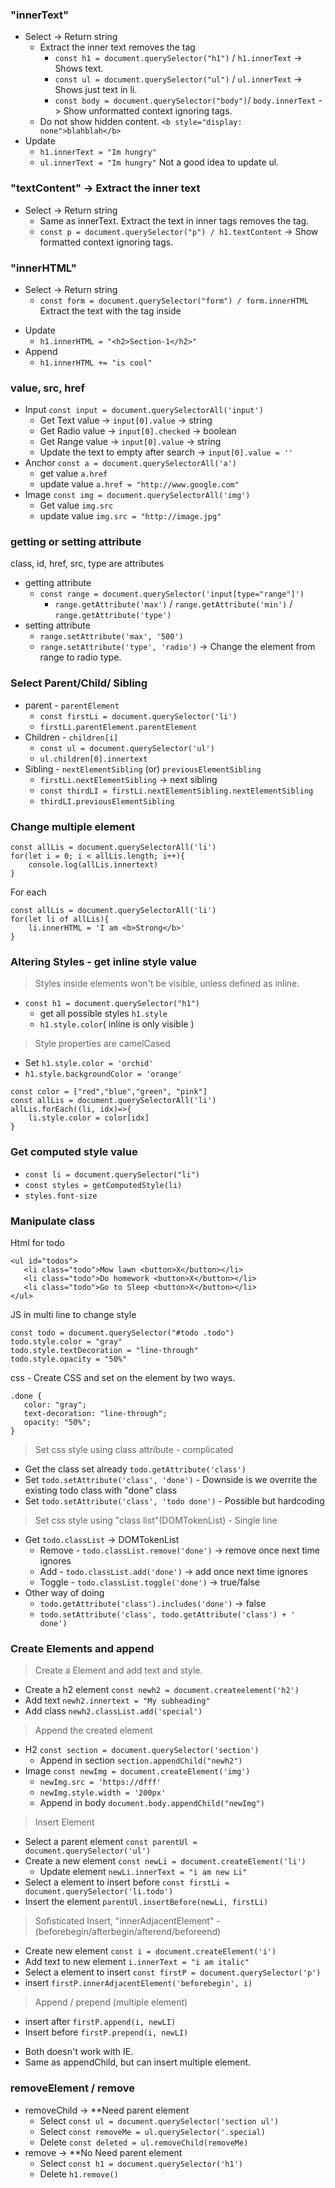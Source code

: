 ### "innerText"
- Select -> Return string
    - Extract the inner text removes the tag
        - `const h1 = document.querySelector("h1")` / `h1.innerText` -> Shows text.
        - `const ul = document.querySelector("ul")` / `ul.innerText` -> Shows just text in li.
        - `const body = document.querySelector("body")`/ `body.innerText` -> Show unformatted context ignoring tags.
    - Do not show hidden content. `<b style="display: none">blahblah</b>`
- Update
    - `h1.innerText = "Im hungry"`
    - `ul.innerText = "Im hungry"` Not a good idea to update ul.
### "textContent" -> Extract the inner text
- Select -> Return string
    - Same as innerText. Extract the text in inner tags removes the tag.
    - `const p = document.querySelector("p") / h1.textContent` -> Show formatted context ignoring tags.
### "innerHTML"
- Select -> Return string
    - `const form = document.querySelector("form") / form.innerHTML` Extract the text with the tag inside <form>
- Update
    - `h1.innerHTML = "<h2>Section-1</h2>"`
- Append
    - `h1.innerHTML += "is cool"`

### value, src, href
- Input `const input = document.querySelectorAll('input')`
    - Get Text value -> `input[0].value` -> string
    - Get Radio value -> `input[0].checked` -> boolean
    - Get Range value -> `input[0].value` -> string
    - Update the text to empty after search -> `input[0].value = ''`
- Anchor `const a = document.querySelectorAll('a')`
    - get value `a.href`
    - update value `a.href = "http://www.google.com"`
- Image `const img = document.querySelectorAll('img')`
    - Get value `img.src`
    - update value `img.src = "http://image.jpg"`
### getting or setting attribute
class, id, href, src, type are attributes 
- getting attribute
    - `const range = document.querySelector('input[type="range"]')` 
        - `range.getAttribute('max')` / `range.getAttribute('min')` / `range.getAttribute('type')`
- setting attribute
    - `range.setAttribute('max', '500')`
    - `range.setAttribute('type', 'radio')` -> Change the element from range to radio type.
### Select Parent/Child/ Sibling
- parent - `parentElement`
    - `const firstLi = document.querySelector('li')`
    - `firstLi.parentElement.parentElement`
- Children - `children[i]`
    - `const ul = document.querySelector('ul')`
    - `ul.children[0].innertext`
- Sibling - `nextElementSibling` (or) `previousElementSibling`
    - `firstLi.nextElementSibling` -> next sibling
    - `const thirdLI = firstLi.nextElementSibling.nextElementSibling`
    - `thirdLI.previousElementSibling`
### Change multiple element
```
const allLis = document.querySelectorAll('li')
for(let i = 0; i < allLis.length; i++){
    console.log(allLis.innertext)
}
```
For each
```
const allLis = document.querySelectorAll('li')
for(let li of allLis){
    li.innerHTML = 'I am <b>Strong</b>'
}
```
### Altering Styles - get inline style value
> Styles inside elements won't be visible, unless defined as inline.
- `const h1 = document.querySelector("h1")`
    - get all possible styles `h1.style` 
    - `h1.style.color`( inline is only visible )
> Style properties are camelCased
- Set `h1.style.color = 'orchid'`
- `h1.style.backgroundColor = 'orange'`
```
const color = ["red","blue","green", "pink"]
const allLis = document.querySelectorAll('li')
allLis.forEach((li, idx)=>{
    li.style.color = color[idx]
}
```

### Get computed style value 
 - `const li = document.querySelector("li")`
 - `const styles = getComputedStyle(li)`
 - `styles.font-size`

 ### Manipulate class
 Html for todo
 ```
<ul id="todos">
    <li class="todo">Mow lawn <button>X</button></li>
    <li class="todo">Do homework <button>X</button></li>
    <li class="todo">Go to Sleep <button>X</button></li>
</ul>
 ```

 JS in multi line to change style
 ```
const todo = document.querySelector("#todo .todo")
todo.style.color = "gray"
todo.style.textDecoration = "line-through"
todo.style.opacity = "50%"
 ```
  css - Create CSS and set on the element by two ways.
 ```
.done {
    color: "gray";
    text-decoration: "line-through";
    opacity: "50%";
}
 ```
> Set css style using class attribute - complicated
 - Get the class set already `todo.getAttribute('class')`
 - Set `todo.setAttribute('class', 'done')` - Downside is we overrite the existing todo class with "done" class
- Set `todo.setAttribute('class', 'todo done')` - Possible but hardcoding  
> Set css style using "class list"(DOMTokenList) - Single line
- Get `todo.classList` -> DOMTokenList
    - Remove - `todo.classList.remove('done')` -> remove once next time ignores
    - Add - `todo.classList.add('done')` -> add once next time ignores
    - Toggle - `todo.classList.toggle('done')` -> true/false
- Other way of doing
    - `todo.getAttribute('class').includes('done')` -> false
    - `todo.setAttribute('class', todo.getAttribute('class') + ' done')`

### Create Elements and append
> Create a Element and add text and style.
- Create a h2 element `const newh2 = document.createelement('h2')`
- Add text `newh2.innertext = "My subheading"`
- Add class `newh2.classList.add('special')`  
> Append the created element 
- H2 `const section = document.querySelector('section')`
    - Append in section `section.appendChild("newh2")`
- Image `const newImg = document.createElement('img')`
    - `newImg.src = 'https://dfff'`
    - `newImg.style.width = '200px'`
    - Append in body `document.body.appendChild("newImg")`
> Insert Element 
- Select a parent element `const parentUl = document.querySelector('ul')`
- Create a new element `const newLi = document.createElement('li')`
    - Update element `newLi.innerText = "i am new Li"`
- Select a element to insert before `const firstLi = document.querySelector('li.todo')`
- Insert the element `parentUl.insertBefore(newLi, firstLi)`
> Sofisticated Insert, "innerAdjacentElement" - (beforebegin/afterbegin/afterend/beforeend)
- Create new element `const i = document.createElement('i')`
- Add text to new element `i.innerText = "i am italic"`
- Select a element to insert `const firstP = document.querySelector('p')`
- insert `firstP.innerAdjacentElement('beforebegin', i)`
> Append / prepend   (multiple element)
- insert after `firstP.append(i, newLI)`
- Insert before `firstP.prepend(i, newLI)`
* Both doesn't work with IE.
* Same as appendChild, but can insert multiple element.
### removeElement / remove
- removeChild -> **Need parent element
    - Select `const ul = document.querySelector('section ul')`
    - Select `const removeMe = ul.querySelector('.special)`
    - Delete `const deleted = ul.removeChild(removeMe)`
- remove -> **No Need parent element
    - Select `const h1 = document.querySelector('h1')`
    - Delete `h1.remove()`
